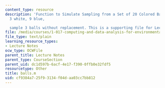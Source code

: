 ```yaml
---
content_type: resource
description: 'Function to Simulate Sampling from a Set of 20 Colored Balls. 8 red,
  3 white, 9 blue,

  sample 3 balls without replacement. This is a supporting file for Lecture #5.'
file: /media/courses/1-017-computing-and-data-analysis-for-environmental-applications-fall-2003/cf9384a725f93134f04daa03cc7bb812_balls.m
file_type: text/plain
learning_resource_types:
- Lecture Notes
ocw_type: OCWFile
parent_title: Lecture Notes
parent_type: CourseSection
parent_uid: dc1d597b-6acf-4e17-f390-0ffb0e32fdf5
resourcetype: Other
title: balls.m
uid: cf9384a7-25f9-3134-f04d-aa03cc7bb812
---
```

